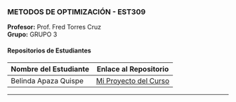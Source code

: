 
### METODOS DE OPTIMIZACIÓN - EST309
**Profesor:** Prof. Fred Torres Cruz  
**Grupo:** GRUPO 3

#### Repositorios de Estudiantes
| Nombre del Estudiante | Enlace al Repositorio |
|--------------|-----------------|
| Belinda Apaza Quispe | [Mi Proyecto del Curso](https://github.com/Beli468/Proyecto_cursoMo) |

---
